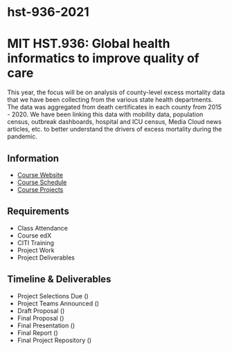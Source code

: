 # hst-936-2021
# MIT HST.936: Global health informatics to improve quality of care

This year, the focus will be on analysis of county-level excess mortality data that we have been collecting from the various state health departments. The data was aggregated from death certificates in each county from 2015 - 2020. We have been linking this data with mobility data, population census, outbreak dashboards, hospital and ICU census, Media Cloud news articles, etc. to better understand the drivers of excess mortality during the pandemic.

## Information

- [Course Website](https://criticaldata.mit.edu/course/)
- [Course Schedule](SCHEDULE.md)
- [Course Projects](PROJECTS.md)

## Requirements

- Class Attendance
- Course edX
- CITI Training
- Project Work
- Project Deliverables

## Timeline & Deliverables

- Project Selections Due ()
- Project Teams Announced ()
- Draft Proposal ()
- Final Proposal ()
- Final Presentation ()
- Final Report ()
- Final Project Repository ()
